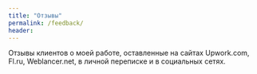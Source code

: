 ```yaml
---
title: "Отзывы"
permalink: /feedback/
header:
---
```

Отзывы клиентов о моей работе, оставленные на сайтах Upwork.com, Fl.ru, Weblancer.net, в личной переписке и в социальных сетях.
